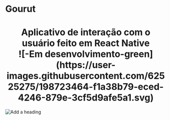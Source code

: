 # Gourut

<h1 align="center">Aplicativo de interação com o usuário feito em React Native<br>![-Em desenvolvimento-green](https://user-images.githubusercontent.com/62525275/198723464-f1a38b79-eced-4246-879e-3cf5d9afe5a1.svg)
</h1>

![Add a heading](https://user-images.githubusercontent.com/62525275/198722450-d8450680-f5de-4855-8205-64cac2340e01.png)

